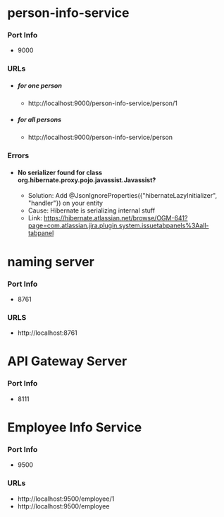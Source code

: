 # person-info-service
### Port Info
- 9000
### URLs 
- ##### for one person
    - http://localhost:9000/person-info-service/person/1
- ##### for all persons
    - http://localhost:9000/person-info-service/person

### Errors
- #### No serializer found for class org.hibernate.proxy.pojo.javassist.Javassist?
    - Solution: Add @JsonIgnoreProperties({"hibernateLazyInitializer", "handler"}) on your entity
    - Cause: Hibernate is serializing internal stuff 
    - Link: https://hibernate.atlassian.net/browse/OGM-641?page=com.atlassian.jira.plugin.system.issuetabpanels%3Aall-tabpanel

# naming server
### Port Info
- 8761
### URLS 
- http://localhost:8761

# API Gateway Server
### Port Info
- 8111

# Employee Info Service
### Port Info
- 9500
### URLs
- http://localhost:9500/employee/1
- http://localhost:9500/employee
